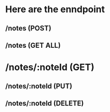 # Here are the enndpoint

## /notes (POST)

## /notes (GET ALL)

# /notes/:noteId (GET)

## /notes/:noteId (PUT)

## /notes/:noteId (DELETE)
